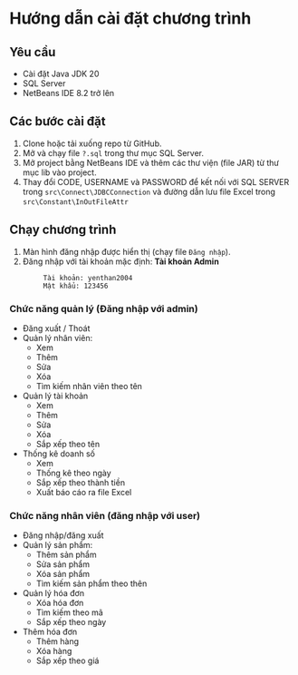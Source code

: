# Hướng dẫn cài đặt chương trình

## Yêu cầu

- Cài đặt Java JDK 20
- SQL Server
- NetBeans IDE 8.2 trở lên

## Các bước cài đặt

1. Clone hoặc tải xuống repo từ GitHub.
2. Mở và chạy file `?.sql` trong thư mục SQL Server.
3. Mở project bằng NetBeans IDE và thêm các thư viện (file JAR) từ thư mục lib vào project.
4. Thay đổi CODE, USERNAME và PASSWORD để kết nối với SQL SERVER trong `src\Connect\JDBCConnection` và đường dẫn lưu file Excel trong `src\Constant\InOutFileAttr`

## Chạy chương trình
1. Màn hình đăng nhập được hiển thị (chạy file `Đăng nhập`).
2. Đăng nhập với tài khoản mặc định:
    **Tài khoản Admin**
   ```
        Tài khoản: yenthan2004
        Mật khẩu: 123456
    ```
    
### Chức năng quản lý (Đăng nhập với admin)
- Đăng xuất / Thoát
- Quản lý nhân viên:
  - Xem
  - Thêm
  - Sửa
  - Xóa
  - Tìm kiếm nhân viên theo tên
- Quản lý tài khoản
  - Xem
  - Thêm
  - Sửa
  - Xóa
  - Sắp xếp theo tên
- Thống kê doanh số
  - Xem
  - Thống kê theo ngày
  - Sắp xếp theo thành tiền
  - Xuất báo cáo ra file Excel

### Chức năng nhân viên (đăng nhập với user)

- Đăng nhập/đăng xuất
- Quản lý sản phẩm:
  - Thêm sản phẩm
  - Sửa sản phẩm
  - Xóa sản phẩm
  - Tìm kiếm sản phẩm theo thên
- Quản lý hóa đơn
    - Xóa hóa đơn
    - Tìm kiếm theo mã
    - Sắp xếp theo ngày
- Thêm hóa đơn
    - Thêm hàng
    - Xóa hàng
    - Sắp xếp theo giá